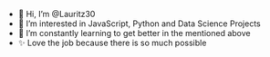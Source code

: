 - 👋 Hi, I’m @Lauritz30
- 👀 I’m interested in JavaScript, Python and Data Science Projects
- 🌱 I’m constantly learning to get better in the mentioned above
- ✨ Love the job because there is so much possible 


<!---
Lauritz30/Lauritz30 is a ✨ special ✨ repository because its `README.md` (this file) appears on your GitHub profile.
You can click the Preview link to take a look at your changes.
--->
